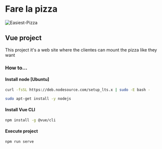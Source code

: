 # Fare la pizza
![Easiest-Pizza](https://user-images.githubusercontent.com/51807226/208324045-4541a8e2-14cc-4b11-ae41-faa86eab7c5e.jpg)

## Vue project 
This project it's a web site where the clientes can mount the pizza like they want

### How to...

#### Install node [Ubuntu]
```bash
curl -fsSL https://deb.nodesource.com/setup_lts.x | sudo -E bash -
```
```bash
sudo apt-get install -y nodejs
```

#### Install Vue CLI
```bash
npm install -g @vue/cli
```

#### Execute project
```bash
npm run serve
```
